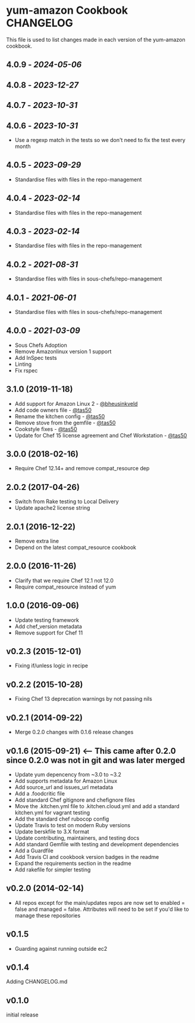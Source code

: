 # yum-amazon Cookbook CHANGELOG

This file is used to list changes made in each version of the yum-amazon cookbook.

## 4.0.9 - *2024-05-06*

## 4.0.8 - *2023-12-27*

## 4.0.7 - *2023-10-31*

## 4.0.6 - *2023-10-31*

- Use a regexp match in the tests so we don't need to fix the test every month

## 4.0.5 - *2023-09-29*

- Standardise files with files in the repo-management

## 4.0.4 - *2023-02-14*

- Standardise files with files in the repo-management

## 4.0.3 - *2023-02-14*

- Standardise files with files in the repo-management

## 4.0.2 - *2021-08-31*

- Standardise files with files in sous-chefs/repo-management

## 4.0.1 - *2021-06-01*

- Standardise files with files in sous-chefs/repo-management

## 4.0.0 - *2021-03-09*

- Sous Chefs Adoption
- Remove Amazonlinux version 1 support
- Add InSpec tests
- Linting
- Fix rspec

## 3.1.0 (2019-11-18)

- Add support for Amazon Linux 2 - [@bheusinkveld](https://github.com/bheusinkveld)
- Add code owners file - [@tas50](https://github.com/tas50)
- Rename the kitchen config - [@tas50](https://github.com/tas50)
- Remove stove from the gemfile - [@tas50](https://github.com/tas50)
- Cookstyle fixes - [@tas50](https://github.com/tas50)
- Update for Chef 15 license agreement and Chef Workstation - [@tas50](https://github.com/tas50)

## 3.0.0 (2018-02-16)

- Require Chef 12.14+ and remove compat_resource dep

## 2.0.2 (2017-04-26)

- Switch from Rake testing to Local Delivery
- Update apache2 license string

## 2.0.1 (2016-12-22)

- Remove extra line
- Depend on the latest compat_resource cookbook

## 2.0.0 (2016-11-26)

- Clarify that we require Chef 12.1 not 12.0
- Require compat_resource instead of yum

## 1.0.0 (2016-09-06)

- Update testing framework
- Add chef_version metadata
- Remove support for Chef 11

## v0.2.3 (2015-12-01)

- Fixing if/unless logic in recipe

## v0.2.2 (2015-10-28)

- Fixing Chef 13 deprecation warnings by not passing nils

## v0.2.1 (2014-09-22)

- Merge 0.2.0 changes with 0.1.6 release changes

## v0.1.6 (2015-09-21) <-- This came after 0.2.0 since 0.2.0 was not in git and was later merged

- Update yum depencency from ~3.0 to ~3.2
- Add supports metadata for Amazon Linux
- Add source_url and issues_url metadata
- Add a .foodcritic file
- Add standard Chef gitignore and chefignore files
- Move the .kitchen.yml file to .kitchen.cloud.yml and add a standard kitchen.yml for vagrant testing
- Add the standard chef rubocop config
- Update Travis to test on modern Ruby versions
- Update berskfile to 3.X format
- Update contributing, maintainers, and testing docs
- Add standard Gemfile with testing and development dependencies
- Add a Guardfile
- Add Travis CI and cookbook version badges in the readme
- Expand the requirements section in the readme
- Add rakefile for simpler testing

## v0.2.0 (2014-02-14)

- All repos except for the main/updates repos are now set to enabled = false and managed = false. Attributes will need to be set if you'd like to manage these repositories

## v0.1.5

- Guarding against running outside ec2

## v0.1.4

Adding CHANGELOG.md

## v0.1.0

initial release

